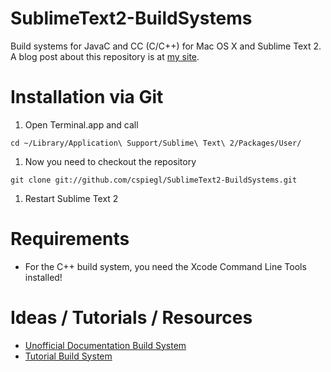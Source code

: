 SublimeText2-BuildSystems
=========================

Build systems for JavaC and CC (C/C++) for Mac OS X and Sublime Text 2. A blog post about this repository is at [my site](http://cspiegl.com/2012/10/30/st2-build-systems).


# Installation via Git
1. Open Terminal.app and call
```
cd ~/Library/Application\ Support/Sublime\ Text\ 2/Packages/User/
```
1. Now you need to checkout the repository
```
git clone git://github.com/cspiegl/SublimeText2-BuildSystems.git
```
1. Restart Sublime Text 2


# Requirements
* For the C++ build system, you need the Xcode Command Line Tools installed!


# Ideas / Tutorials / Resources
* [Unofficial Documentation Build System](http://docs.sublimetext.info/en/latest/reference/build_systems.html)
* [Tutorial Build System](http://addyosmani.com/blog/custom-sublime-text-build-systems-for-popular-tools-and-languages/)